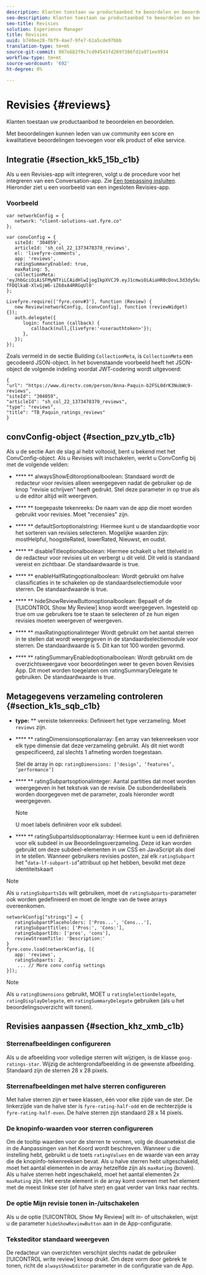 ```yaml
---
description: Klanten toestaan uw productaanbod te beoordelen en beoordelen.
seo-description: Klanten toestaan uw productaanbod te beoordelen en beoordelen.
seo-title: Revisies
solution: Experience Manager
title: Revisies
uuid: b740ee28-f6f9-4ae7-9fe7-61a5cde97bbb
translation-type: tm+mt
source-git-commit: 987e682f9c7cd94543fd269f386fd2a971ee9934
workflow-type: tm+mt
source-wordcount: '692'
ht-degree: 0%

---
```



# Revisies {#reviews}

Klanten toestaan uw productaanbod te beoordelen en beoordelen.

Met beoordelingen kunnen leden van uw community een score en kwalitatieve beoordelingen toevoegen voor elk product of elke service.

## Integratie {#section_kk5_15b_c1b}

Als u een Revisies-app wilt integreren, volgt u de procedure voor het integreren van een Conversation-app. Zie [Een toepassing insluiten](/help/implementation/c-livefyre-identity-comp/t-using-studio-to-connect-your-social-apps-to-your-livefyre-implementation.md). Hieronder ziet u een voorbeeld van een ingesloten Revisies-app.

### Voorbeeld

```
var networkConfig = { 
   network: "client-solutions-uat.fyre.co" 
}; 
  
var convConfig = { 
   siteId: '304059', 
   articleId: 'sh_col_22_1373478370_reviews', 
   el: 'livefyre-comments', 
   app: 'reviews', 
   ratingSummaryEnabled: true, 
   maxRating: 5, 
   collectionMeta: 'eyJhbGciOiAiSFMyNTYiLCAidHlwIjogIkpXVCJ9.eyJ1cmwiOiAiaHR0cDovL3d3dy5kaXJlY3R2LmNvbS9wZXJzb24vQW5uYS1QYXF1aW4tYjJGU0wwZHJLM051YldjOS1yZXZpZXdzIiwgInNpdGVJZCI6ICIzMDQwNTkiLCAiYXJ0aWNsZUlkIjogInNoX2NvbF8yMl8xMzczNDc4MzcwX3Jldmlld3MiLCAidHlwZSI6ICJyZXZpZXdzIiwgInRpdGxlIjogIlRCX1BhcXVpbl9yYXRpbmdzX3Jldmlld3MifQ.hes3KMwygCG-fFDQlkaB-XlxGjW6-iZ68xA4RRGqUl0' 
}; 
  
Livefyre.require(['fyre.conv#3'], function (Review) { 
   new Review(networkConfig, [convConfig], function (reviewWidget) {}); 
   auth.delegate({ 
      login: function (callback) { 
         callback(null,{livefyre:'<userauthtoken>'}); 
      }, 
   }); 
});
```

Zoals vermeld in de sectie Building `CollectionMeta`, is `CollectionMeta` een gecodeerd JSON-object. In het bovenstaande voorbeeld heeft het JSON-object de volgende indeling voordat JWT-codering wordt uitgevoerd:

```
{ 
"url": "https://www.directv.com/person/Anna-Paquin-b2FSL0drK3NubWc9-reviews",  
"siteId": "304059",  
"articleId": "sh_col_22_1373478370_reviews",  
"type": "reviews",  
"title": "TB_Paquin_ratings_reviews" 
}
```

## convConfig-object {#section_pzv_ytb_c1b}

Als u de sectie Aan de slag al hebt voltooid, bent u bekend met het ConvConfig-object. Als u Revisies wilt inschakelen, werkt u ConvConfig bij met de volgende velden:

* **** ** alwaysShowEditoroptionalboolean: Standaard wordt de redacteur voor revisies alleen weergegeven nadat de gebruiker op de knop &quot;revisie schrijven&quot; heeft gedrukt. Stel deze parameter in op true als u de editor altijd wilt weergeven.

* **** ** toegepaste tekenreeks: De naam van de app die moet worden gebruikt voor revisies. Moet &quot;recensies&quot; zijn.

* **** ** defaultSortoptionalstring: Hiermee kunt u de standaardoptie voor het sorteren van revisies selecteren. Mogelijke waarden zijn: mostHelpful, hoogsteRated, lowerRated, Nieuwst, en oudst.

* **** ** disableTitleoptionalboolean: Hiermee schakelt u het titelveld in de redacteur voor revisies uit en verbergt u dit veld. Dit veld is standaard vereist en zichtbaar. De standaardwaarde is true.

* **** ** enableHalfRatingoptionalboolean: Wordt gebruikt om halve classificaties in te schakelen op de standaardselectiemodule voor sterren. De standaardwaarde is true.

* **** ** hideShowReviewButtonoptionalboolean: Bepaalt of de  [!UICONTROL Show My Review] knop wordt weergegeven. Ingesteld op true om uw gebruikers toe te staan te selecteren of ze hun eigen revisies moeten weergeven of weergeven.

* **** ** maxRatingoptionalinteger Wordt gebruikt om het aantal sterren in te stellen dat wordt weergegeven in de standaardselectiemodule voor sterren. De standaardwaarde is 5. Dit kan tot 100 worden gevormd.

* **** ** ratingSummaryEnabledoptionalboolean: Wordt gebruikt om de overzichtsweergave voor beoordelingen weer te geven boven Revisies App. Dit moet worden toegelaten om ratingSummaryDelegate te gebruiken. De standaardwaarde is true.

## Metagegevens verzameling controleren {#section_k1s_sqb_c1b}

* **type:** ** vereiste tekenreeks: Definieert het type verzameling. Moet `reviews` zijn.

* **** ** ratingDimensionsoptionalarray: Een array van tekenreeksen voor elk type dimensie dat deze verzameling gebruikt. Als dit niet wordt gespecificeerd, zal slechts 1 afmeting worden toegestaan.

   Stel de array in op: `ratingDimensions: [‘design’, ‘features’, ‘performance’]`

* **** ** ratingSubpartsoptionalinteger: Aantal partities dat moet worden weergegeven in het tekstvak van de revisie. De subonderdeellabels worden doorgegeven met de parameter, zoals hieronder wordt weergegeven.

   >[!NOTE]
   >U moet labels definiëren voor elk subdeel.

* **** ** ratingSubpartsIdsoptionalarray: Hiermee kunt u een id definiëren voor elk subdeel in uw Beoordelingsverzameling. Deze id kan worden gebruikt om deze subdeel-elementen in uw CSS en JavaScript als doel in te stellen. Wanneer gebruikers revisies posten, zal elk `ratingSubpart` het &quot;`data-lf-subpart-id`&quot;attribuut op het hebben, bevolkt met deze identiteitskaart

>[!NOTE]
>
>Als u `ratingSubpartsIds` wilt gebruiken, moet de `ratingSubparts`-parameter ook worden gedefinieerd en moet de lengte van de twee arrays overeenkomen.

```
networkConfig["strings"] = { 
   ratingSubpartPlaceholders: ['Pros...', 'Cons...'], 
   ratingSubpartTitles: ['Pros:', 'Cons:'], 
   ratingSubpartIds: ['pros', 'cons'], 
   reviewStreamTitle: 'Description:' 
} 
fyre.conv.load(networkConfig, [{ 
   app: 'reviews', 
   ratingSubparts: 2, 
    ... // More conv config settings 
}]);
```

>[!NOTE]
>
>Als u `ratingDimensions` gebruikt, MOET u `ratingSelectionDelegate`, `ratingDisplayDelegate`, en `ratingSummaryDelegate` gebruiken (als u het beoordelingsoverzicht wilt tonen).

## Revisies aanpassen {#section_khz_xmb_c1b}

### Sterrenafbeeldingen configureren

Als u de afbeelding voor volledige sterren wilt wijzigen, is de klasse `goog-ratings-star`. Wijzig de achtergrondafbeelding in de gewenste afbeelding. Standaard zijn de sterren 28 x 28 pixels.

### Sterrenafbeeldingen met halve sterren configureren

Met halve sterren zijn er twee klassen, één voor elke zijde van de ster. De linkerzijde van de halve ster is `fyre-rating-half-odd` en de rechterzijde is `fyre-rating-half-even`. De halve sterren zijn standaard 28 x 14 pixels.

### De knopinfo-waarden voor sterren configureren

Om de tooltip waarden voor de sterren te vormen, volg de douanetekst die in de Aanpassingen van het Koord wordt beschreven. Wanneer u die instelling hebt, gebruikt u de toets `ratingValues` en de waarde van een array die de knopinfo-tekenreeksen bevat. Als u halve sterren hebt uitgeschakeld, moet het aantal elementen in de array hetzelfde zijn als `maxRating` (boven). Als u halve sterren hebt ingeschakeld, moet het aantal elementen 2x `maxRating` zijn. Het eerste element in de array komt overeen met het element met de meest linkse ster (of halve ster) en gaat verder van links naar rechts.

### De optie Mijn revisie tonen in-/uitschakelen

Als u de optie [!UICONTROL Show My Review] wilt in- of uitschakelen, wijst u de parameter `hideShowReviewButton` aan in de App-configuratie.

### Teksteditor standaard weergeven

De redacteur van overzichten verschijnt slechts nadat de gebruiker [!UICONTROL write review] knoop drukt. Om deze vorm door gebrek te tonen, richt de `alwaysShowEditor` parameter in de configuratie van de App.
